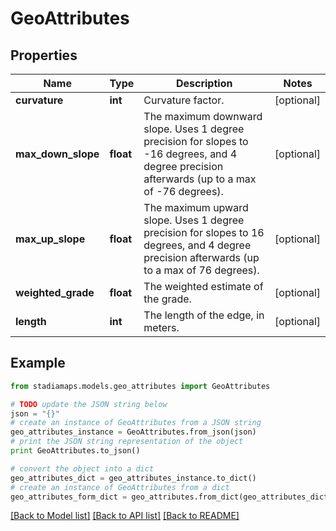 # GeoAttributes


## Properties
Name | Type | Description | Notes
------------ | ------------- | ------------- | -------------
**curvature** | **int** | Curvature factor. | [optional] 
**max_down_slope** | **float** | The maximum downward slope. Uses 1 degree precision for slopes to -16 degrees, and 4 degree precision afterwards (up to a max of -76 degrees). | [optional] 
**max_up_slope** | **float** | The maximum upward slope. Uses 1 degree precision for slopes to 16 degrees, and 4 degree precision afterwards (up to a max of 76 degrees). | [optional] 
**weighted_grade** | **float** | The weighted estimate of the grade. | [optional] 
**length** | **int** | The length of the edge, in meters. | [optional] 

## Example

```python
from stadiamaps.models.geo_attributes import GeoAttributes

# TODO update the JSON string below
json = "{}"
# create an instance of GeoAttributes from a JSON string
geo_attributes_instance = GeoAttributes.from_json(json)
# print the JSON string representation of the object
print GeoAttributes.to_json()

# convert the object into a dict
geo_attributes_dict = geo_attributes_instance.to_dict()
# create an instance of GeoAttributes from a dict
geo_attributes_form_dict = geo_attributes.from_dict(geo_attributes_dict)
```
[[Back to Model list]](../README.md#documentation-for-models) [[Back to API list]](../README.md#documentation-for-api-endpoints) [[Back to README]](../README.md)


